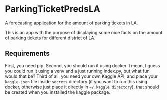 # ParkingTicketPredsLA

A forecasting application for the amount of parking tickets in LA.

This is an app with the purpose of displaying some nice facts on the amount of parking tickets for different district of LA.

## Requirements

First, you need pip. Second, you should run it using docker. I mean, I guess you could run it using a venv and a just running index.py, but what fun would that be? Third of all, you need your own Kaggle API, and place your `kaggle.json` file inside `secrets` directory (if you want to run this using docker, otherwise just place it directly in `~/.kaggle directory`), that should be created when you installed the kaggle package.
